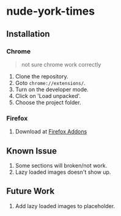 # nude-york-times

## Installation

### Chrome

> not sure chrome work correctly

1. Clone the repository.
2. Goto `chrome://extensions/`.
3. Turn on the developer mode.
4. Click on 'Load unpacked'.
5. Choose the project folder.

### Firefox

1. Download at [Firefox Addons](https://addons.mozilla.org/zh-TW/firefox/addon/nude-york-times/)

## Known Issue

1. Some sections will broken/not work.
2. Lazy loaded images doesn't show up.

## Future Work

1. Add lazy loaded images to placeholder.
